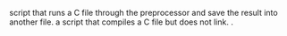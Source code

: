 script that runs a C file through the preprocessor and save the result into another file.
a script that compiles a C file but does not link.
.
